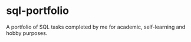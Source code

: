 # sql-portfolio
A portfolio of SQL tasks completed by me for academic, self-learning and hobby purposes.
